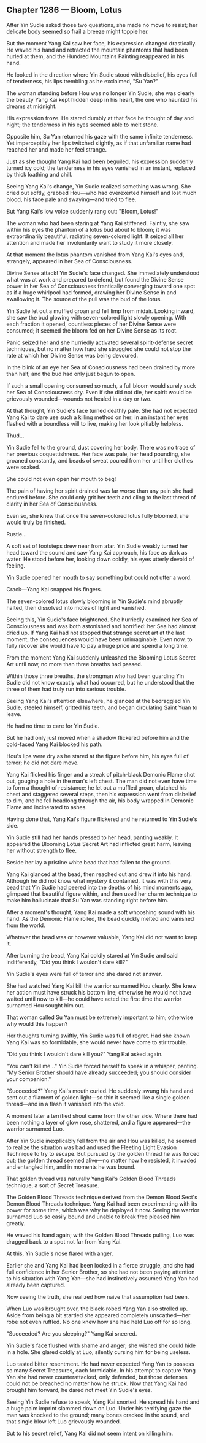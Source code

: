 ## Chapter 1286 — Bloom, Lotus

After Yin Sudie asked those two questions, she made no move to resist; her delicate body seemed so frail a breeze might topple her.

But the moment Yang Kai saw her face, his expression changed drastically. He waved his hand and retracted the mountain phantoms that had been hurled at them, and the Hundred Mountains Painting reappeared in his hand.

He looked in the direction where Yin Sudie stood with disbelief, his eyes full of tenderness, his lips trembling as he exclaimed, "Su Yan?"

The woman standing before Hou was no longer Yin Sudie; she was clearly the beauty Yang Kai kept hidden deep in his heart, the one who haunted his dreams at midnight.

His expression froze. He stared dumbly at that face he thought of day and night; the tenderness in his eyes seemed able to melt stone.

Opposite him, Su Yan returned his gaze with the same infinite tenderness. Yet imperceptibly her lips twitched slightly, as if that unfamiliar name had reached her and made her feel strange.

Just as she thought Yang Kai had been beguiled, his expression suddenly turned icy cold; the tenderness in his eyes vanished in an instant, replaced by thick loathing and chill.

Seeing Yang Kai's change, Yin Sudie realized something was wrong. She cried out softly, grabbed Hou—who had overexerted himself and lost much blood, his face pale and swaying—and tried to flee.

But Yang Kai's low voice suddenly rang out: "Bloom, Lotus!"

The woman who had been staring at Yang Kai stiffened. Faintly, she saw within his eyes the phantom of a lotus bud about to bloom; it was extraordinarily beautiful, radiating seven-colored light. It seized all her attention and made her involuntarily want to study it more closely.

At that moment the lotus phantom vanished from Yang Kai's eyes and, strangely, appeared in her Sea of Consciousness.

Divine Sense attack! Yin Sudie's face changed. She immediately understood what was at work and prepared to defend, but found the Divine Sense power in her Sea of Consciousness frantically converging toward one spot as if a huge whirlpool had formed, drawing her Divine Sense in and swallowing it. The source of the pull was the bud of the lotus.

Yin Sudie let out a muffled groan and fell limp from midair. Looking inward, she saw the bud glowing with seven-colored light slowly opening. With each fraction it opened, countless pieces of her Divine Sense were consumed; it seemed the bloom fed on her Divine Sense as its root.

Panic seized her and she hurriedly activated several spirit-defense secret techniques, but no matter how hard she struggled she could not stop the rate at which her Divine Sense was being devoured.

In the blink of an eye her Sea of Consciousness had been drained by more than half, and the bud had only just begun to open.

If such a small opening consumed so much, a full bloom would surely suck her Sea of Consciousness dry. Even if she did not die, her spirit would be grievously wounded—wounds not healed in a day or two.

At that thought, Yin Sudie's face turned deathly pale. She had not expected Yang Kai to dare use such a killing method on her; in an instant her eyes flashed with a boundless will to live, making her look pitiably helpless.

Thud...

Yin Sudie fell to the ground, dust covering her body. There was no trace of her previous coquettishness. Her face was pale, her head pounding, she groaned constantly, and beads of sweat poured from her until her clothes were soaked.

She could not even open her mouth to beg!

The pain of having her spirit drained was far worse than any pain she had endured before. She could only grit her teeth and cling to the last thread of clarity in her Sea of Consciousness.

Even so, she knew that once the seven-colored lotus fully bloomed, she would truly be finished.

Rustle...

A soft set of footsteps drew near from afar. Yin Sudie weakly turned her head toward the sound and saw Yang Kai approach, his face as dark as water. He stood before her, looking down coldly, his eyes utterly devoid of feeling.

Yin Sudie opened her mouth to say something but could not utter a word.

Crack—Yang Kai snapped his fingers.

The seven-colored lotus slowly blooming in Yin Sudie's mind abruptly halted, then dissolved into motes of light and vanished.

Seeing this, Yin Sudie's face brightened. She hurriedly examined her Sea of Consciousness and was both astonished and horrified: her Sea had almost dried up. If Yang Kai had not stopped that strange secret art at the last moment, the consequences would have been unimaginable. Even now, to fully recover she would have to pay a huge price and spend a long time.

From the moment Yang Kai suddenly unleashed the Blooming Lotus Secret Art until now, no more than three breaths had passed.

Within those three breaths, the strongman who had been guarding Yin Sudie did not know exactly what had occurred, but he understood that the three of them had truly run into serious trouble.

Seeing Yang Kai's attention elsewhere, he glanced at the bedraggled Yin Sudie, steeled himself, gritted his teeth, and began circulating Saint Yuan to leave.

He had no time to care for Yin Sudie.

But he had only just moved when a shadow flickered before him and the cold-faced Yang Kai blocked his path.

Hou's lips were dry as he stared at the figure before him, his eyes full of terror; he did not dare move.

Yang Kai flicked his finger and a streak of pitch-black Demonic Flame shot out, gouging a hole in the man's left chest. The man did not even have time to form a thought of resistance; he let out a muffled groan, clutched his chest and staggered several steps, then his expression went from disbelief to dim, and he fell headlong through the air, his body wrapped in Demonic Flame and incinerated to ashes.

Having done that, Yang Kai's figure flickered and he returned to Yin Sudie's side.

Yin Sudie still had her hands pressed to her head, panting weakly. It appeared the Blooming Lotus Secret Art had inflicted great harm, leaving her without strength to flee.

Beside her lay a pristine white bead that had fallen to the ground.

Yang Kai glanced at the bead, then reached out and drew it into his hand. Although he did not know what mystery it contained, it was with this very bead that Yin Sudie had peered into the depths of his mind moments ago, glimpsed that beautiful figure within, and then used her charm technique to make him hallucinate that Su Yan was standing right before him.

After a moment's thought, Yang Kai made a soft whooshing sound with his hand. As the Demonic Flame rolled, the bead quickly melted and vanished from the world.

Whatever the bead was or however valuable, Yang Kai did not want to keep it.

After burning the bead, Yang Kai coldly stared at Yin Sudie and said indifferently, "Did you think I wouldn't dare kill?"

Yin Sudie's eyes were full of terror and she dared not answer.

She had watched Yang Kai kill the warrior surnamed Hou clearly. She knew her action must have struck his bottom line; otherwise he would not have waited until now to kill—he could have acted the first time the warrior surnamed Hou sought him out.

That woman called Su Yan must be extremely important to him; otherwise why would this happen?

Her thoughts turning swiftly, Yin Sudie was full of regret. Had she known Yang Kai was so formidable, she would never have come to stir trouble.

"Did you think I wouldn't dare kill you?" Yang Kai asked again.

"You can't kill me..." Yin Sudie forced herself to speak in a whisper, panting. "My Senior Brother should have already succeeded; you should consider your companion."

"Succeeded?" Yang Kai's mouth curled. He suddenly swung his hand and sent out a filament of golden light—so thin it seemed like a single golden thread—and in a flash it vanished into the void.

A moment later a terrified shout came from the other side. Where there had been nothing a layer of glow rose, shattered, and a figure appeared—the warrior surnamed Luo.

After Yin Sudie inexplicably fell from the air and Hou was killed, he seemed to realize the situation was bad and used the Fleeting Light Evasion Technique to try to escape. But pursued by the golden thread he was forced out; the golden thread seemed alive—no matter how he resisted, it invaded and entangled him, and in moments he was bound.

That golden thread was naturally Yang Kai's Golden Blood Threads technique, a sort of Secret Treasure.

The Golden Blood Threads technique derived from the Demon Blood Sect's Demon Blood Threads technique. Yang Kai had been experimenting with its power for some time, which was why he deployed it now. Seeing the warrior surnamed Luo so easily bound and unable to break free pleased him greatly.

He waved his hand again; with the Golden Blood Threads pulling, Luo was dragged back to a spot not far from Yang Kai.

At this, Yin Sudie's nose flared with anger.

Earlier she and Yang Kai had been locked in a fierce struggle, and she had full confidence in her Senior Brother, so she had not been paying attention to his situation with Yang Yan—she had instinctively assumed Yang Yan had already been captured.

Now seeing the truth, she realized how naive that assumption had been.

When Luo was brought over, the black-robed Yang Yan also strolled up. Aside from being a bit startled she appeared completely unscathed—her robe not even ruffled. No one knew how she had held Luo off for so long.

"Succeeded? Are you sleeping?" Yang Kai sneered.

Yin Sudie's face flushed with shame and anger; she wished she could hide in a hole. She glared coldly at Luo, silently cursing him for being useless.

Luo tasted bitter resentment. He had never expected Yang Yan to possess so many Secret Treasures, each formidable. In his attempt to capture Yang Yan she had never counterattacked, only defended, but those defenses could not be breached no matter how he struck. Now that Yang Kai had brought him forward, he dared not meet Yin Sudie's eyes.

Seeing Yin Sudie refuse to speak, Yang Kai snorted. He spread his hand and a huge palm imprint slammed down on Luo. Under his terrifying gaze the man was knocked to the ground; many bones cracked in the sound, and that single blow left Luo grievously wounded.

But to his secret relief, Yang Kai did not seem intent on killing him.